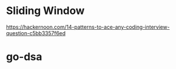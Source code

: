 # Sliding Window


https://hackernoon.com/14-patterns-to-ace-any-coding-interview-question-c5bb3357f6ed

# go-dsa
